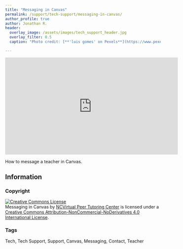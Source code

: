 ```yaml
---
title: "Messaging in Canvas"
permalink: /support/tech-support/messaging-in-canvas/
author_profile: true
author: Jonathan R.
header:
  overlay_image: /assets/images/tech_support_header.jpg 
  overlay_filter: 0.5
  caption: "Photo credit: [**'luis gomes' on Pexels**](https://www.pexels.com/photo/blur-close-up-code-computer-546819/)"

---
```

<iframe width="560" height="315" src="https://ncvps.yuja.com/V/Video?v=2366817&node=8482326&a=1857897045&preload=false" frameborder="0" webkitallowfullscreen mozallowfullscreen allowfullscreen></iframe>

How to message a teacher in Canvas.

## Information

### Copyright
<a rel="license" href="http://creativecommons.org/licenses/by-nc-nd/4.0/"><img alt="Creative Commons License" style="border-width:0" src="https://i.creativecommons.org/l/by-nc-nd/4.0/88x31.png" /></a><br /><span xmlns:dct="http://purl.org/dc/terms/" href="http://purl.org/dc/dcmitype/MovingImage" property="dct:title" rel="dct:type">Messaging in Canvas</span> by <a xmlns:cc="http://creativecommons.org/ns#" href="/support/tech-support/messaging-in-canvas/" property="cc:attributionName" rel="cc:attributionURL">NCVirtual Peer Tutoring Center</a> is licensed under a <a rel="license" href="http://creativecommons.org/licenses/by-nc-nd/4.0/">Creative Commons Attribution-NonCommercial-NoDerivatives 4.0 International License</a>.

### Tags
Tech, Tech Support, Support, Canvas, Messaging, Contact, Teacher

<a href="/support/tech-support/">
  <span style="font-size: 48px; color: #00000;">
    <i class="fas fa-arrow-circle-left"> </i>
  </span>
</a> 
